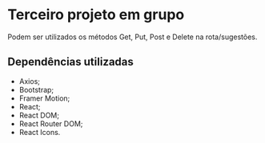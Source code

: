 # Terceiro projeto em grupo

Podem ser utilizados os métodos Get, Put, Post e Delete na rota/sugestões.

## Dependências utilizadas
- Axios;
- Bootstrap;
- Framer Motion;
- React;
- React DOM; 
- React Router DOM;
- React Icons.


